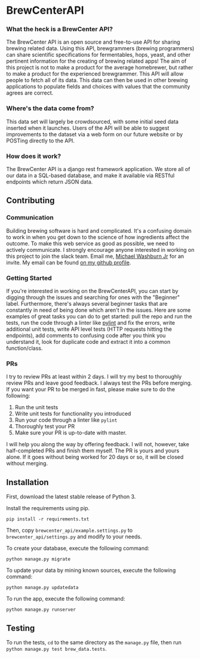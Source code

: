 # BrewCenterAPI

### What the heck is a BrewCenter API?
The BrewCenter API is an open source and free-to-use API for sharing brewing related data. Using this API, brewgrammers (brewing programmers) can share scientific specifications for fermentables, hops, yeast, and other pertinent information for the creating of brewing related apps!
The aim of this project is not to make a product for the average homebrewer, but rather to make a product for the experienced brewgrammer. This API will allow people to fetch all of its data. This data can then be used in other brewing applications to populate fields and choices with values that the community agrees are correct.

### Where's the data come from?
This data set will largely be crowdsourced, with some initial seed data inserted when it launches. Users of the API will be able to suggest improvements to the dataset via a web form on our future website or by POSTing directly to the API.

### How does it work?
The BrewCenter API is a django rest framework application. We store all of our data in a SQL-based database, and make it available via RESTful endpoints which return JSON data.

## Contributing

### Communication
Building brewing software is hard and complicated. It's a confusing domain to work in when you get down to the science of how ingredients affect the outcome. To make this web service as good as possible, we need to actively communicate. I strongly encourage anyone interested in working on this project to join the slack team. Email me, [Michael Washburn Jr](https://github.com/MichaelWashburnJr) for an invite. My email can be found [on my github profile](https://github.com/MichaelWashburnJr).

### Getting Started

If you're interested in working on the BrewCenterAPI, you can start by digging through the issues and searching for ones with the "Beginner" label. Furthermore, there's always several beginner tasks that are constantly in need of being done which aren't in the issues. Here are some examples of great tasks you can do to get started: pull the repo and run the tests, run the code through a linter like [pylint](https://www.pylint.org/) and fix the errors, write additional unit tests, write API level tests (HTTP requests hitting the endpoints), add comments to confusing code after you think you understand it, look for duplicate code and extract it into a common function/class. 

### PRs
I try to review PRs at least within 2 days. I will try my best to thoroughly review PRs and leave good feedback. I always test the PRs before merging. If you want your PR to be merged in fast, please make sure to do the following:

1. Run the unit tests
2. Write unit tests for functionality you introduced
3. Run your code through a linter like `pylint`
4. Thoroughly test your PR
5. Make sure your PR is up-to-date with master.

I will help you along the way by offering feedback. I will not, however, take half-completed PRs and finish them myself. The PR is yours and yours alone. If it goes without being worked for 20 days or so, it will be closed without merging.

## Installation
First, download the latest stable release of Python 3.

Install the requirements using pip.
```
pip install -r requirements.txt
```
Then, copy `brewcenter_api/example.settings.py` to `brewcenter_api/settings.py` and modify to your needs.

To create your database, execute the following command:
```
python manage.py migrate
```

To update your data by mining known sources, execute the following command:
```
python manage.py updatedata
```

To run the app, execute the following command:
```
python manage.py runserver
```

## Testing
To run the tests, `cd` to the same directory as the `manage.py` file, then run `python manage.py test brew_data.tests`.
